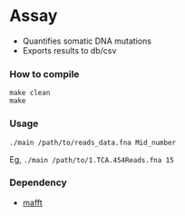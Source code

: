 # Assay

* Quantifies somatic DNA mutations
* Exports results to db/csv

### How to compile

    make clean
    make

### Usage

    ./main /path/to/reads_data.fna Mid_number

Eg, `./main /path/to/1.TCA.454Reads.fna 15`<br>

### Dependency

* [mafft](http://mafft.cbrc.jp/alignment/software/)



